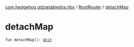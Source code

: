 [com.hedgehog.gdzietabiedra.ribs](../index.md) / [RootRouter](index.md) / [detachMap](./detach-map.md)

# detachMap

`fun detachMap(): `[`Unit`](https://kotlinlang.org/api/latest/jvm/stdlib/kotlin/-unit/index.html)